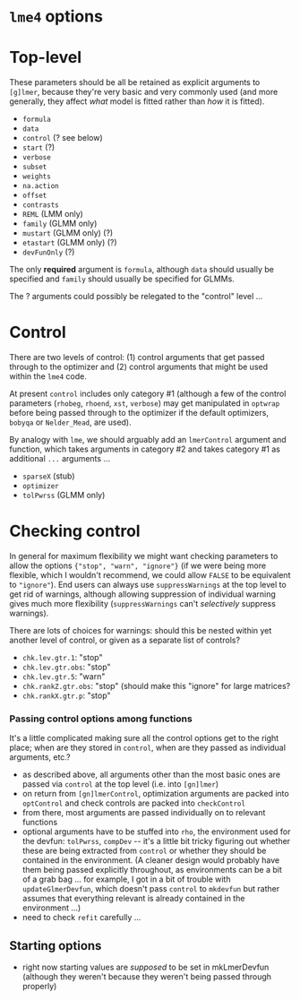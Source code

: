 `lme4` options
======================

# Top-level

These parameters should be all be retained as explicit arguments to `[g]lmer`, because they're very basic and very
commonly used (and more generally, they affect *what* model
is fitted rather than *how* it is fitted).

* `formula`
* `data`
* `control` (? see below)
* `start` (?)
* `verbose`
* `subset`
* `weights`
* `na.action`
* `offset`
* `contrasts`
* `REML` (LMM only)
* `family` (GLMM only)
* `mustart` (GLMM only) (?)
* `etastart` (GLMM only) (?)
* `devFunOnly` (?)

The only **required** argument is `formula`, although `data` should usually be specified and `family` should usually be specified for GLMMs.

The ? arguments could possibly be relegated to the "control" level ...

# Control

There are two levels of control: (1) control arguments that get passed through to the optimizer and (2) control arguments that might be used within the `lme4` code.

At present `control` includes only category #1 (although a few of the control parameters (`rhobeg`, `rhoend`, `xst`, `verbose`) may get manipulated in `optwrap` before being passed through to the optimizer if the default optimizers, `bobyqa` or `Nelder_Mead`, are used).

By analogy with `lme`, we should arguably add an `lmerControl` argument and function, which takes arguments in category #2 and takes category #1 as additional `...` arguments ...

* `sparseX` (stub)
* `optimizer`
* `tolPwrss` (GLMM only)

# Checking control

In general for maximum flexibility we might want checking parameters to allow the options `{"stop", "warn", "ignore"}` (if we were being more flexible, which I wouldn't recommend, we could allow `FALSE` to be equivalent to `"ignore"`).  End users can always use `suppressWarnings` at the top level to get rid of warnings, although allowing suppression of individual warning gives much more flexibility (`suppressWarnings` can't *selectively* suppress warnings).

There are lots of choices for warnings: should this be nested within yet another level of control, or given as a separate list of controls?

* `chk.lev.gtr.1`: "stop"
* `chk.lev.gtr.obs`: "stop"
* `chk.lev.gtr.5`: "warn"
* `chk.rankZ.gtr.obs`: "stop" (should make this "ignore" for large matrices?
* `chk.rankX.gtr.p`: "stop"


### Passing control options among functions

It's a little complicated making sure all the control options get to the right place; when are they stored in `control`, when are they passed as individual arguments, etc.?

* as described above, all arguments other than the most basic ones are passed via `control` at the top level (i.e. into `[gn]lmer`)
* on return from `[gn]lmerControl`, optimization arguments are packed into `optControl` and check controls are packed into `checkControl`
* from there, most arguments are passed individually on to relevant functions
* optional arguments have to be stuffed into `rho`, the environment used for the devfun: `tolPwrss`, `compDev` -- it's a little bit tricky figuring out whether these are being extracted from `control` or whether they should be contained in the environment.  (A cleaner design would probably have them being passed explicitly throughout, as environments can be a bit of a grab bag ... for example, I got in a bit of trouble with `updateGlmerDevfun`, which doesn't pass `control` to `mkdevfun` but rather assumes that everything relevant is already contained in the environment ...)
* need to check `refit` carefully ...

## Starting options

* right now starting values are *supposed* to be set in mkLmerDevfun (although they
weren't because they weren't being passed through properly)